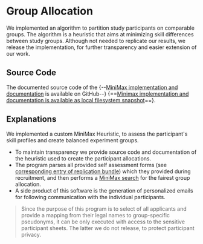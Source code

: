 # Group Allocation

We implemented an algorithm to partition study participants on comparable groups. The algorithm is a heuristic that aims at minimizing skill differences between study groups. Although not needed to replicate our results, we release the implementation, for further transparency and easier extension of our work.

## Source Code

The documented source code of the {--[MiniMax implementation and documentation](https://github.com/m5c/RestifyGroupPartitioner) is available on GitHub--} {==[Minimax implementation and documentation is available as local filesystem snapshot](../../RestifyGroupPartitioner/README.md)==}.

## Explanations

We implemented a custom MiniMax Heuristic, to assess the participant's skill profiles and create balanced experiment groups.  

 * To maintain transparency we provide source code and documentation of the heuristic used to create the participant allocations.
 * The program parses all provided self assessment forms (see [corresponding entry of replication bundle](recruitment.md)) which they provided during recruitment, and then performs a [MiniMax search](https://en.wikipedia.org/wiki/Minimax) for the fairest group allocation.
 * A side product of this software is the generation of personalized emails for following communication with the individual participants. 

 > Since the purpose of this program is to select of all applicants and provide a mapping from their legal names to group-specific pseudonyms, it can be only executed with access to the sensitive participant sheets. The latter we do not release, to protect participant privacy.


